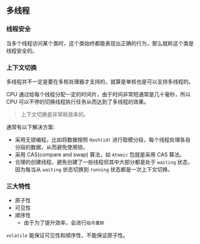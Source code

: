 ## 多线程

### 线程安全

当多个线程访问某个类时，这个类始终都能表现出正确的行为，那么就称这个类是线程安全的。

### 上下文切换

多线程并不一定是要在多核处理器才支持的，就算是单核也是可以支持多线程的。

CPU 通过给每个线程分配一定的时间片，由于时间非常短通常是几十毫秒，所以 CPU 可以不停的切换线程执行任务从而达到了多线程的效果。


> 上下文切换是非常耗效率的。

通常有以下解决方案:
- 采用无锁编程，比如将数据按照 `Hash(id)` 进行取模分段，每个线程处理各自分段的数据，从而避免使用锁。
- 采用 CAS(compare and swap) 算法，如 `Atomic` 包就是采用 CAS 算法。
- 合理的创建线程，避免创建了一些线程但其中大部分都是处于 `waiting` 状态，因为每当从 `waiting` 状态切换到 `running` 状态都是一次上下文切换。

### 三大特性

- 原子性
- 可见性
- 顺序性
    * 由于为了提升效率，会进行`指令重排`

`volatile` 能保证可见性和顺序性，不能保证原子性。
